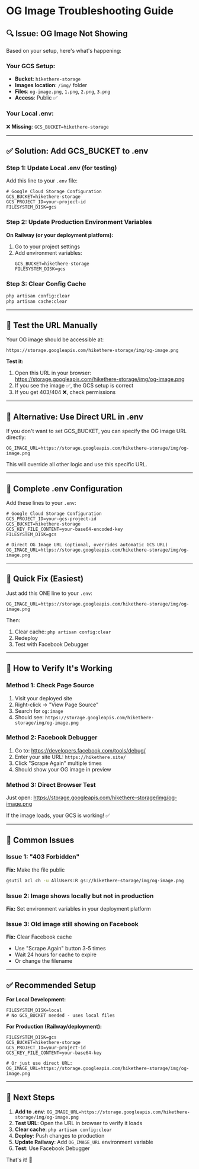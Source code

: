 # OG Image Troubleshooting Guide

## 🔍 Issue: OG Image Not Showing

Based on your setup, here's what's happening:

### Your GCS Setup:
- **Bucket**: `hikethere-storage`
- **Images location**: `/img/` folder
- **Files**: `og-image.png`, `1.png`, `2.png`, `3.png`
- **Access**: Public ✅

### Your Local .env:
❌ **Missing**: `GCS_BUCKET=hikethere-storage`

---

## ✅ Solution: Add GCS_BUCKET to .env

### Step 1: Update Local .env (for testing)

Add this line to your `.env` file:

```env
# Google Cloud Storage Configuration
GCS_BUCKET=hikethere-storage
GCS_PROJECT_ID=your-project-id
FILESYSTEM_DISK=gcs
```

### Step 2: Update Production Environment Variables

**On Railway (or your deployment platform):**

1. Go to your project settings
2. Add environment variables:
   ```
   GCS_BUCKET=hikethere-storage
   FILESYSTEM_DISK=gcs
   ```

### Step 3: Clear Config Cache

```bash
php artisan config:clear
php artisan cache:clear
```

---

## 🧪 Test the URL Manually

Your OG image should be accessible at:
```
https://storage.googleapis.com/hikethere-storage/img/og-image.png
```

**Test it:**
1. Open this URL in your browser: https://storage.googleapis.com/hikethere-storage/img/og-image.png
2. If you see the image ✅, the GCS setup is correct
3. If you get 403/404 ❌, check permissions

---

## 🔧 Alternative: Use Direct URL in .env

If you don't want to set GCS_BUCKET, you can specify the OG image URL directly:

```env
OG_IMAGE_URL=https://storage.googleapis.com/hikethere-storage/img/og-image.png
```

This will override all other logic and use this specific URL.

---

## 📝 Complete .env Configuration

Add these lines to your `.env`:

```env
# Google Cloud Storage Configuration
GCS_PROJECT_ID=your-gcs-project-id
GCS_BUCKET=hikethere-storage
GCS_KEY_FILE_CONTENT=your-base64-encoded-key
FILESYSTEM_DISK=gcs

# Direct OG Image URL (optional, overrides automatic GCS URL)
OG_IMAGE_URL=https://storage.googleapis.com/hikethere-storage/img/og-image.png
```

---

## 🚀 Quick Fix (Easiest)

Just add this ONE line to your `.env`:

```env
OG_IMAGE_URL=https://storage.googleapis.com/hikethere-storage/img/og-image.png
```

Then:
1. Clear cache: `php artisan config:clear`
2. Redeploy
3. Test with Facebook Debugger

---

## 🧪 How to Verify It's Working

### Method 1: Check Page Source
1. Visit your deployed site
2. Right-click → "View Page Source"
3. Search for `og:image`
4. Should see: `https://storage.googleapis.com/hikethere-storage/img/og-image.png`

### Method 2: Facebook Debugger
1. Go to: https://developers.facebook.com/tools/debug/
2. Enter your site URL: `https://hikethere.site/`
3. Click "Scrape Again" multiple times
4. Should show your OG image in preview

### Method 3: Direct Browser Test
Just open: https://storage.googleapis.com/hikethere-storage/img/og-image.png

If the image loads, your GCS is working! ✅

---

## 🐛 Common Issues

### Issue 1: "403 Forbidden"
**Fix:** Make the file public
```bash
gsutil acl ch -u AllUsers:R gs://hikethere-storage/img/og-image.png
```

### Issue 2: Image shows locally but not in production
**Fix:** Set environment variables in your deployment platform

### Issue 3: Old image still showing on Facebook
**Fix:** Clear Facebook cache
- Use "Scrape Again" button 3-5 times
- Wait 24 hours for cache to expire
- Or change the filename

---

## ✅ Recommended Setup

**For Local Development:**
```env
FILESYSTEM_DISK=local
# No GCS_BUCKET needed - uses local files
```

**For Production (Railway/deployment):**
```env
FILESYSTEM_DISK=gcs
GCS_BUCKET=hikethere-storage
GCS_PROJECT_ID=your-project-id
GCS_KEY_FILE_CONTENT=your-base64-key

# Or just use direct URL:
OG_IMAGE_URL=https://storage.googleapis.com/hikethere-storage/img/og-image.png
```

---

## 🎯 Next Steps

1. **Add to .env**: `OG_IMAGE_URL=https://storage.googleapis.com/hikethere-storage/img/og-image.png`
2. **Test URL**: Open the URL in browser to verify it loads
3. **Clear cache**: `php artisan config:clear`
4. **Deploy**: Push changes to production
5. **Update Railway**: Add `OG_IMAGE_URL` environment variable
6. **Test**: Use Facebook Debugger

That's it! 🎉

